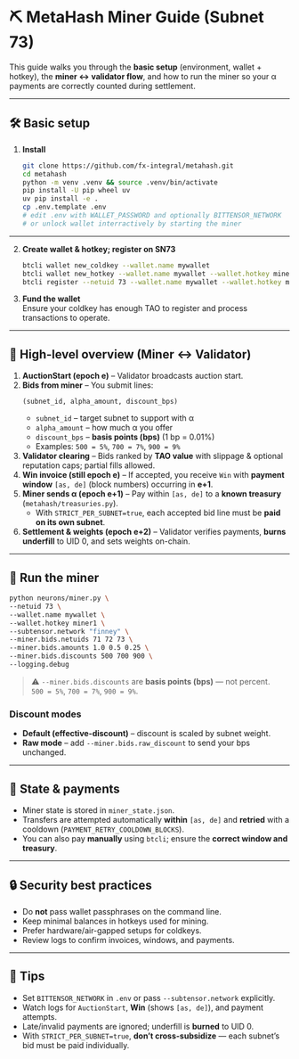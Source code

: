 # ⛏️ MetaHash Miner Guide (Subnet 73)

This guide walks you through the **basic setup** (environment, wallet + hotkey), the **miner ↔ validator flow**, and how to run the miner so your α payments are correctly counted during settlement.

---

## 🛠️ Basic setup

1. **Install**
   ```bash
   git clone https://github.com/fx-integral/metahash.git
   cd metahash
   python -m venv .venv && source .venv/bin/activate
   pip install -U pip wheel uv
   uv pip install -e .
   cp .env.template .env
   # edit .env with WALLET_PASSWORD and optionally BITTENSOR_NETWORK
   # or unlock wallet interractively by starting the miner
   ```
---

2. **Create wallet & hotkey; register on SN73**
   ```bash
   btcli wallet new_coldkey --wallet.name mywallet
   btcli wallet new_hotkey --wallet.name mywallet --wallet.hotkey miner1
   btcli register --netuid 73 --wallet.name mywallet --wallet.hotkey miner1
   ```

3. **Fund the wallet**  
   Ensure your coldkey has enough TAO to register and process transactions to operate.

---

## 🧭 High-level overview (Miner ↔ Validator)

1. **AuctionStart (epoch e)** – Validator broadcasts auction start.  
2. **Bids from miner** – You submit lines:  
   ```
   (subnet_id, alpha_amount, discount_bps)
   ```
   - `subnet_id` – target subnet to support with α  
   - `alpha_amount` – how much α you offer  
   - `discount_bps` – **basis points (bps)** (1 bp = 0.01%)  
   - Examples: `500 = 5%`, `700 = 7%`, `900 = 9%` 
3. **Validator clearing** – Bids ranked by **TAO value** with slippage & optional reputation caps; partial fills allowed.  
4. **Win invoice (still epoch e)** – If accepted, you receive `Win` with **payment window** `[as, de]` (block numbers) occurring in **e+1**.  
5. **Miner sends α (epoch e+1)** – Pay within `[as, de]` to a **known treasury** (`metahash/treasuries.py`).  
   - With `STRICT_PER_SUBNET=true`, each accepted bid line must be **paid on its own subnet**.  
6. **Settlement & weights (epoch e+2)** – Validator verifies payments, **burns underfill** to UID 0, and sets weights on-chain.

---

## 🚀 Run the miner

```bash
python neurons/miner.py \
--netuid 73 \
--wallet.name mywallet \
--wallet.hotkey miner1 \
--subtensor.network "finney" \
--miner.bids.netuids 71 72 73 \
--miner.bids.amounts 1.0 0.5 0.25 \
--miner.bids.discounts 500 700 900 \
--logging.debug
```

> ⚠️ `--miner.bids.discounts` are **basis points (bps)** — not percent.  
> `500 = 5%`, `700 = 7%`, `900 = 9%`.

### Discount modes
- **Default (effective-discount)** – discount is scaled by subnet weight.  
- **Raw mode** – add `--miner.bids.raw_discount` to send your bps unchanged.

---

## 🧾 State & payments

- Miner state is stored in `miner_state.json`.  
- Transfers are attempted automatically **within** `[as, de]` and **retried** with a cooldown (`PAYMENT_RETRY_COOLDOWN_BLOCKS`).  
- You can also pay **manually** using `btcli`; ensure the **correct window and treasury**.

---

## 🔒 Security best practices

- Do **not** pass wallet passphrases on the command line.  
- Keep minimal balances in hotkeys used for mining.  
- Prefer hardware/air-gapped setups for coldkeys.  
- Review logs to confirm invoices, windows, and payments.

---

## 📝 Tips

- Set `BITTENSOR_NETWORK` in `.env` or pass `--subtensor.network` explicitly.  
- Watch logs for `AuctionStart`, **Win** (shows `[as, de]`), and payment attempts.  
- Late/invalid payments are ignored; underfill is **burned** to UID 0.  
- With `STRICT_PER_SUBNET=true`, **don’t cross-subsidize** — each subnet’s bid must be paid individually.
